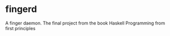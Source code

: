 # fingerd

A finger daemon. The final project from the book Haskell Programming from first principles
